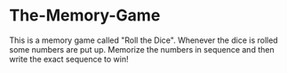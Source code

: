 # The-Memory-Game
This is a memory game called "Roll the Dice". Whenever the dice is rolled some numbers are put up. Memorize the numbers in sequence and then write the exact sequence to win!
